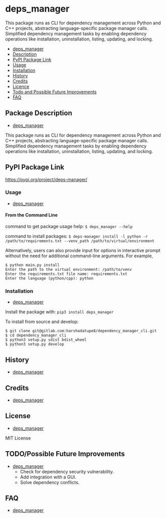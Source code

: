 
# deps\_manager

This package runs as CLI for dependency management across Python and C++ projects, abstracting language-specific package manager calls.
Simplified dependency management tasks by enabling dependency operations like installation, uninstallation, listing, updating, and locking.


* [deps\_manager](#deps\_manager)
* [Description](#package-description)
* [PyPI Package Link](#pypi-package-link)
* [Usage](#usage)
* [Installation](#installation)
* [History](#history)
* [Credits](#credits)
* [Licence](#licence)
* [Todo and Possible Future Improvements](#todopossible-future-improvements)
* [FAQ](#faq)

## Package Description
* [deps\_manager](#deps\_manager)

This package runs as CLI for dependency management across Python and C++ projects, abstracting language-specific package manager calls.
Simplified dependency management tasks by enabling dependency operations like installation, uninstallation, listing, updating, and locking.

## PyPI Package Link
https://pypi.org/project/deps-manager/

### Usage
* [deps\_manager](#deps\_manager)

#### From the Command Line

command to get package usage help: ```$ deps_manager --help```

command to install packages: ```$ deps-manager install -l python -r /path/to/requirements.txt --venv_path /path/to/virtual/environment```

Alternatively, users can also provide input for options in interactive prompt without the need for additional command-line arguments. 
For example,
```
$ python main.py install
Enter the path to the virtual environment: /path/to/venv
Enter the requirements.txt file name: requirements.txt
Enter the language (python/cpp): python
```

### Installation
* [deps\_manager](#deps\_manager)

Install the package with:
```pip3 install deps_manager```

To install from source and develop:
```
$ git clone git@gitlab.com:harshadatupe8/dependency_manager_cli.git
$ cd dependency_manager_cli
$ python3 setup.py sdist bdist_wheel
$ python3 setup.py develop
```

## History
* [deps\_manager](#deps\_manager)

## Credits
* [deps\_manager](#deps\_manager)

## License
* [deps\_manager](#deps\_manager)

MIT License

## TODO/Possible Future Improvements
* [deps\_manager](#deps\_manager)
    * Check for dependency security vulnerability.
    * Add integration with a GUI.
    * Solve dependency conflicts.

## FAQ
* [deps\_manager](#deps\_manager)
